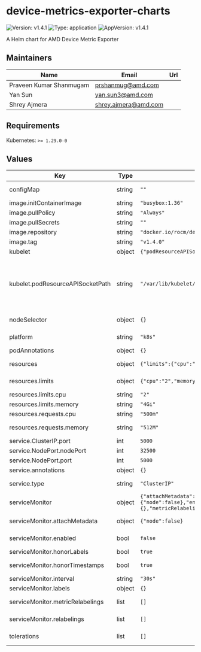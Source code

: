 # device-metrics-exporter-charts

![Version: v1.4.1](https://img.shields.io/badge/Version-v1.4.1-informational?style=flat-square) ![Type: application](https://img.shields.io/badge/Type-application-informational?style=flat-square) ![AppVersion: v1.4.1](https://img.shields.io/badge/AppVersion-v1.4.1-informational?style=flat-square)

A Helm chart for AMD Device Metric Exporter

## Maintainers

| Name | Email | Url |
| ---- | ------ | --- |
| Praveen Kumar Shanmugam | <prshanmug@amd.com> |  |
| Yan Sun | <yan.sun3@amd.com> |  |
| Shrey Ajmera | <shrey.ajmera@amd.com> |  |

## Requirements

Kubernetes: `>= 1.29.0-0`

## Values

| Key | Type | Default | Description |
|-----|------|---------|-------------|
| configMap | string | `""` | configMap name for the customizing configs and mount into metrics exporter container |
| image.initContainerImage | string | `"busybox:1.36"` | metrics exporter initContainer image |
| image.pullPolicy | string | `"Always"` | metrics exporter image pullPolicy |
| image.pullSecrets | string | `""` | metrics exporter image pullSecret name |
| image.repository | string | `"docker.io/rocm/device-metrics-exporter"` | repository URL for the metrics exporter image |
| image.tag | string | `"v1.4.0"` | metrics exporter image tag |
| kubelet | object | `{"podResourceAPISocketPath":"/var/lib/kubelet/pod-resources"}` | kubelet configuration |
| kubelet.podResourceAPISocketPath | string | `"/var/lib/kubelet/pod-resources"` | host path for kubelet pod-resources directory (optional)    - vanilla k8s kubelet path: /var/lib/kubelet/pod-resources    - micro k8s kubelet path: /var/snap/microk8s/common/var/lib/kubelet/pod-resources/    - default to /var/lib/kubelet/pod-resources |
| nodeSelector | object | `{}` | Add node selector for the daemonset of metrics exporter |
| platform | string | `"k8s"` | Specify the platform to deploy the metrics exporter, k8s or openshift |
| podAnnotations | object | `{}` | Add annotations to the pods |
| resources | object | `{"limits":{"cpu":"2","memory":"4Gi"},"requests":{"cpu":"500m","memory":"512M"}}` | options for the metrics exporter container - default values are set if not specified |
| resources.limits | object | `{"cpu":"2","memory":"4Gi"}` | Resource limits and requests for the metrics exporter container |
| resources.limits.cpu | string | `"2"` | CPU limit for the metrics exporter container |
| resources.limits.memory | string | `"4Gi"` | Memory limit for the metrics exporter container |
| resources.requests.cpu | string | `"500m"` | CPU request for the metrics exporter container |
| resources.requests.memory | string | `"512M"` | Memory request for the metrics exporter container |
| service.ClusterIP.port | int | `5000` | set port for ClusterIP type service |
| service.NodePort.nodePort | int | `32500` | set nodePort for NodePort type service   |
| service.NodePort.port | int | `5000` | set port for NodePort type service    |
| service.annotations | object | `{}` | Add annotations to the service |
| service.type | string | `"ClusterIP"` | metrics exporter service type, could be ClusterIP or NodePort |
| serviceMonitor | object | `{"attachMetadata":{"node":false},"enabled":false,"honorLabels":true,"honorTimestamps":true,"interval":"30s","labels":{},"metricRelabelings":[],"relabelings":[]}` | ServiceMonitor configuration |
| serviceMonitor.attachMetadata | object | `{"node":false}` | Adds node metadata to discovered targets for node-based filtering |
| serviceMonitor.enabled | bool | `false` | Whether to create a ServiceMonitor resource for Prometheus Operator |
| serviceMonitor.honorLabels | bool | `true` | Honor labels configuration for ServiceMonitor |
| serviceMonitor.honorTimestamps | bool | `true` | Honor timestamps configuration for ServiceMonitor |
| serviceMonitor.interval | string | `"30s"` | Scrape interval for the ServiceMonitor |
| serviceMonitor.labels | object | `{}` | Additional labels for the ServiceMonitor |
| serviceMonitor.metricRelabelings | list | `[]` | Relabeling rules applied to individual scraped metrics |
| serviceMonitor.relabelings | list | `[]` | RelabelConfigs to apply to samples before scraping |
| tolerations | list | `[]` | Add tolerations for deploying metrics exporter on tainted nodes |

